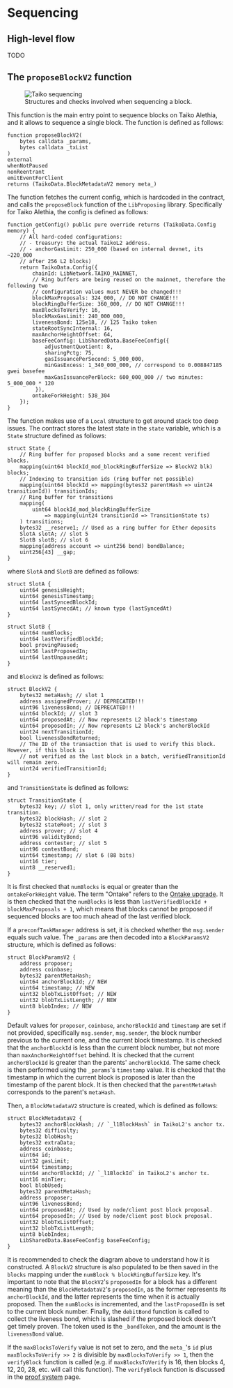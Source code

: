 # Sequencing

## High-level flow

TODO

## The `proposeBlockV2` function

<figure>
    <img src="../../static/assets/taiko_sequencing.svg" alt="Taiko sequencing">
    <figcaption>Structures and checks involved when sequencing a block.</figcaption>
</figure>

This function is the main entry point to sequence blocks on Taiko Alethia, and it allows to sequence a single block. The function is defined as follows:

```solidity
function proposeBlockV2(
    bytes calldata _params,
    bytes calldata _txList
)
external
whenNotPaused
nonReentrant
emitEventForClient
returns (TaikoData.BlockMetadataV2 memory meta_)
```

The function fetches the current config, which is hardcoded in the contract, and calls the `proposeBlock` function of the `LibProposing` library. Specifically for Taiko Alethia, the config is defined as follows:

```solidity
function getConfig() public pure override returns (TaikoData.Config memory) {
    // All hard-coded configurations:
    // - treasury: the actual TaikoL2 address.
    // - anchorGasLimit: 250_000 (based on internal devnet, its ~220_000
    // after 256 L2 blocks)
    return TaikoData.Config({
        chainId: LibNetwork.TAIKO_MAINNET,
        // Ring buffers are being reused on the mainnet, therefore the following two
        // configuration values must NEVER be changed!!!
        blockMaxProposals: 324_000, // DO NOT CHANGE!!!
        blockRingBufferSize: 360_000, // DO NOT CHANGE!!!
        maxBlocksToVerify: 16,
        blockMaxGasLimit: 240_000_000,
        livenessBond: 125e18, // 125 Taiko token
        stateRootSyncInternal: 16,
        maxAnchorHeightOffset: 64,
        baseFeeConfig: LibSharedData.BaseFeeConfig({
            adjustmentQuotient: 8,
            sharingPctg: 75,
            gasIssuancePerSecond: 5_000_000,
            minGasExcess: 1_340_000_000, // correspond to 0.008847185 gwei basefee
            maxGasIssuancePerBlock: 600_000_000 // two minutes: 5_000_000 * 120
         }),
        ontakeForkHeight: 538_304
    });
}
```

The function makes use of a `Local` structure to get around stack too deep issues. The contract stores the latest state in the `state` variable, which is a `State` structure defined as follows:

```solidity
struct State {
    // Ring buffer for proposed blocks and a some recent verified blocks.
    mapping(uint64 blockId_mod_blockRingBufferSize => BlockV2 blk) blocks;
    // Indexing to transition ids (ring buffer not possible)
    mapping(uint64 blockId => mapping(bytes32 parentHash => uint24 transitionId)) transitionIds;
    // Ring buffer for transitions
    mapping(
        uint64 blockId_mod_blockRingBufferSize
            => mapping(uint24 transitionId => TransitionState ts)
    ) transitions;
    bytes32 __reserve1; // Used as a ring buffer for Ether deposits
    SlotA slotA; // slot 5
    SlotB slotB; // slot 6
    mapping(address account => uint256 bond) bondBalance;
    uint256[43] __gap;
}
```

where `SlotA` and `SlotB` are defined as follows:

```solidity
struct SlotA {
    uint64 genesisHeight;
    uint64 genesisTimestamp;
    uint64 lastSyncedBlockId;
    uint64 lastSynecdAt; // known typo (lastSyncedAt)
}

struct SlotB {
    uint64 numBlocks;
    uint64 lastVerifiedBlockId;
    bool provingPaused;
    uint56 lastProposedIn;
    uint64 lastUnpausedAt;
}
```

and `BlockV2` is defined as follows:

```solidity
struct BlockV2 {
    bytes32 metaHash; // slot 1
    address assignedProver; // DEPRECATED!!!
    uint96 livenessBond; // DEPRECATED!!!
    uint64 blockId; // slot 3
    uint64 proposedAt; // Now represents L2 block's timestamp
    uint64 proposedIn; // Now represents L2 block's anchorBlockId
    uint24 nextTransitionId;
    bool livenessBondReturned;
    // The ID of the transaction that is used to verify this block. However, if this block is
    // not verified as the last block in a batch, verifiedTransitionId will remain zero.
    uint24 verifiedTransitionId;
}
```

and `TransitionState` is defined as follows:

```solidity
struct TransitionState {
    bytes32 key; // slot 1, only written/read for the 1st state transition.
    bytes32 blockHash; // slot 2
    bytes32 stateRoot; // slot 3
    address prover; // slot 4
    uint96 validityBond;
    address contester; // slot 5
    uint96 contestBond;
    uint64 timestamp; // slot 6 (88 bits)
    uint16 tier;
    uint8 __reserved1;
}
```

It is first checked that `numBlocks` is equal or greater than the `ontakeForkHeight` value. The term "Ontake" refers to the [Ontake upgrade](https://taiko.mirror.xyz/OJA4SwCqHjF32Zz0GkNJvnHWlsRYzdJ6hcO9FXVOpLs). It is then checked that the `numBlocks` is less than `lastVerifiedBlockId + blockMaxProposals + 1`, which means that blocks cannot be proposed if sequenced blocks are too much ahead of the last verified block.

If a `preconfTaskManager` address is set, it is checked whether the `msg.sender` equals such value. The `_params` are then decoded into a `BlockParamsV2` structure, which is defined as follows:

```solidity
struct BlockParamsV2 {
    address proposer;
    address coinbase;
    bytes32 parentMetaHash;
    uint64 anchorBlockId; // NEW
    uint64 timestamp; // NEW
    uint32 blobTxListOffset; // NEW
    uint32 blobTxListLength; // NEW
    uint8 blobIndex; // NEW
}
```

Default values for `proposer`, `coinbase`, `anchorBlockId` and `timestamp` are set if not provided, specifically `msg.sender`, `msg.sender`, the block number previous to the current one, and the current block timestamp. It is checked that the `anchorBlockId` is less than the current block number, but not more than `maxAnchorHeightOffset` behind. It is checked that the current `anchorBlockId` is greater than the parents' `anchorBlockId`. The same check is then performed using the `_params`'s `timestamp` value. It is checked that the timestamp in which the current block is proposed is later than the timestamp of the parent block. It is then checked that the `parentMetaHash` corresponds to the parent's `metaHash`.

Then, a `BlockMetadataV2` structure is created, which is defined as follows:

```solidity
struct BlockMetadataV2 {
    bytes32 anchorBlockHash; // `_l1BlockHash` in TaikoL2's anchor tx.
    bytes32 difficulty;
    bytes32 blobHash;
    bytes32 extraData;
    address coinbase;
    uint64 id;
    uint32 gasLimit;
    uint64 timestamp;
    uint64 anchorBlockId; // `_l1BlockId` in TaikoL2's anchor tx.
    uint16 minTier;
    bool blobUsed;
    bytes32 parentMetaHash;
    address proposer;
    uint96 livenessBond;
    uint64 proposedAt; // Used by node/client post block proposal.
    uint64 proposedIn; // Used by node/client post block proposal.
    uint32 blobTxListOffset;
    uint32 blobTxListLength;
    uint8 blobIndex;
    LibSharedData.BaseFeeConfig baseFeeConfig;
}
```

It is recommended to check the diagram above to understand how it is constructed. A `BlockV2` structure is also populated to be then saved in the `blocks` mapping under the `numBlock % blockRingBufferSize` key. It's important to note that the `BlockV2`'s `proposedIn` for a block has a different meaning than the `BlockMetadataV2`'s `proposedIn`, as the former represents its `anchorBlockId`, and the latter represents the time when it is actually proposed. Then the `numBlocks` is incremented, and the `lastProposedIn` is set to the current block number. Finally, the `debitBond` function is called to collect the liveness bond, which is slashed if the proposed block doesn't get timely proven. The token used is the `_bondToken`, and the amount is the `livenessBond` value.

If the `maxBlocksToVerify` value is not set to zero, and the `meta_`'s `id` plus `maxBlocksToVerify >> 2` is divisible by `maxBlocksToVerify >> 1`, then the `verifyBlock` function is called (e.g. if `maxBlocksToVerify` is 16, then blocks 4, 12, 20, 28, etc. will call this function). The `verifyBlock` function is discussed in the [proof system](proof_system.md) page.


